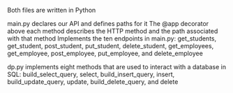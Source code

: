Both files are written in Python

main.py declares our API and defines paths for it
The @app decorator above each method describes the HTTP method and the path associated with that method
Implements the ten endpoints in main.py: get_students, get_student, post_student, put_student, delete_student, get_employees, get_employee, post_employee, put_employee, and delete_employee

dp.py implements eight methods that are used to interact with a database in SQL: build_select_query, select, build_insert_query, insert, build_update_query, update, build_delete_query, and delete

